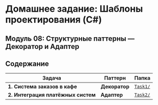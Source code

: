 ﻿# Домашнее задание: Шаблоны проектирования (C#)

## Модуль 08: Структурные паттерны — Декоратор и Адаптер

## Содержание

| Задача                             | Паттерн       | Папка                |
| ---------------------------------- | ------------- | -------------------- |
| **1. Система заказов в кафе**      | **Декоратор** | [`Task1/`](./home-work-adp-8/Task1/) |
| **2. Интеграция платёжных систем** | **Адаптер**   | [`Task2/`](./home-work-adp-8/Task2/) |
